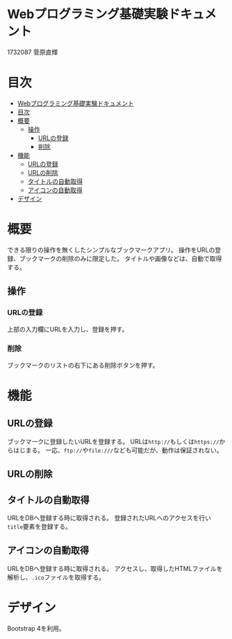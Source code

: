 # Webプログラミング基礎実験ドキュメント

1732087
菅原直輝


# 目次
<!-- TOC -->

- [Webプログラミング基礎実験ドキュメント](#webプログラミング基礎実験ドキュメント)
- [目次](#目次)
- [概要](#概要)
    - [操作](#操作)
        - [URLの登録](#urlの登録)
        - [削除](#削除)
- [機能](#機能)
    - [URLの登録](#urlの登録-1)
    - [URLの削除](#urlの削除)
    - [タイトルの自動取得](#タイトルの自動取得)
    - [アイコンの自動取得](#アイコンの自動取得)
- [デザイン](#デザイン)

<!-- /TOC -->


# 概要
できる限りの操作を無くしたシンプルなブックマークアプリ。
操作をURLの登録、ブックマークの削除のみに限定した。
タイトルや画像などは、自動で取得する。

## 操作
### URLの登録
上部の入力欄にURLを入力し、登録を押す。
### 削除
ブックマークのリストの右下にある削除ボタンを押す。

# 機能
## URLの登録
ブックマークに登録したいURLを登録する。
URLは`http://`もしくは`https://`からはじまる。
一応、`ftp://`や`file:///`なども可能だが、動作は保証されない。

## URLの削除


## タイトルの自動取得
URLをDBへ登録する時に取得される。
登録されたURLへのアクセスを行い`title`要素を登録する。

## アイコンの自動取得
URLをDBへ登録する時に取得される。
アクセスし、取得したHTMLファイルを解析し、`.ico`ファイルを取得する。

# デザイン
Bootstrap 4を利用。

